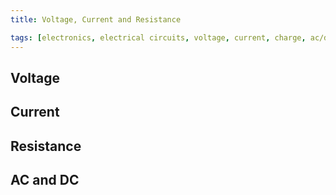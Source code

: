 ```yaml
---
title: Voltage, Current and Resistance

tags: [electronics, electrical circuits, voltage, current, charge, ac/dc, resistance, resistors]
---
```


## Voltage

## Current

## Resistance

## AC and DC
